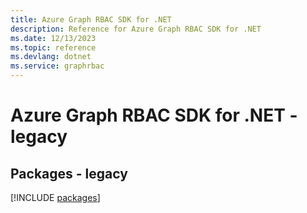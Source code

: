 ```yaml
---
title: Azure Graph RBAC SDK for .NET
description: Reference for Azure Graph RBAC SDK for .NET
ms.date: 12/13/2023
ms.topic: reference
ms.devlang: dotnet
ms.service: graphrbac
---
```

# Azure Graph RBAC SDK for .NET - legacy
## Packages - legacy
[!INCLUDE [packages](graph-rbac-index.md)]
